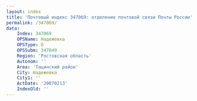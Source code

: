 ```yaml
---
layout: index
title: 'Почтовый индекс 347069: отделение почтовой связи Почты России'
permalink: /347069/
data:
    Index: 347069
    OPSName: Надежевка
    OPSType: О
    OPSSubm: 347049
    Region: 'Ростовская область'
    Autonom: ''
    Area: 'Тацинский район'
    City: Надежевка
    City1: ''
    ActDate: '20070213'
    IndexOld: ''
---
```

